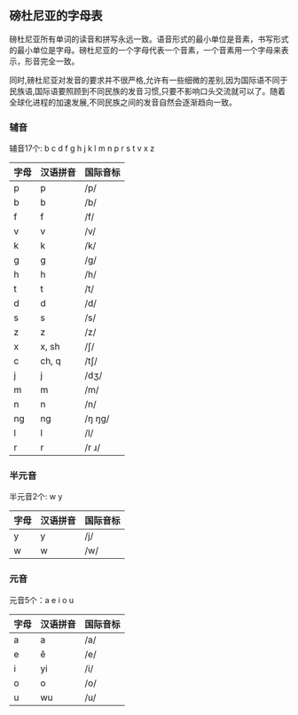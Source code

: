 磅杜尼亚的字母表
---------------

磅杜尼亚所有单词的读音和拼写永远一致。语音形式的最小单位是音素，书写形式的最小单位是字母。磅杜尼亚的一个字母代表一个音素，一个音素用一个字母来表示，形音完全一致。

同时,磅杜尼亚对发音的要求并不很严格,允许有一些细微的差别,因为国际语不同于民族语,国际语要照顾到不同民族的发音习惯,只要不影响口头交流就可以了。随着全球化进程的加速发展,不同民族之间的发音自然会逐渐趋向一致。

### 辅音

辅音17个: b c d f g h j k l m n p r s t v x z

|字母|汉语拼音|国际音标|
|----|-------|--------|
| p  | p     | /p/    |
| b  | b     | /b/    |
| f  | f     | /f/    |
| v  | v     | /v/    |
| k  | k     | /k/    |
| g  | g     | /g/    |
| h  | h     | /h/    |
| t  | t     | /t/    |
| d  | d     | /d/    |
| s  | s     | /s/    |
| z  | z     | /z/    |
| x  | x, sh | /ʃ/    |
| c  | ch, q | /tʃ/   |
| j  | j     | /dʒ/   |
| m  | m     | /m/    |
| n  | n     | /n/    |
| ng | ng    | /ŋ ŋg/ |
| l  | l     | /l/    |
| r  | r     | /r ɹ/  |

### 半元音

半元音2个: w y

|字母|汉语拼音|国际音标|
|----|-------|--------|
| y  | y     | /j/    |
| w  | w     | /w/    |


### 元音

元音5个：a e i o u

|字母|汉语拼音|国际音标|
|----|-------|--------|
| a  | a     | /a/    |
| e  | ê     | /e/    |
| i  | yi    | /i/    |
| o  | o     | /o/    |
| u  | wu    | /u/    |



